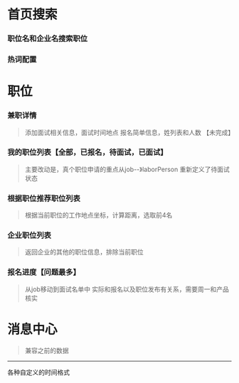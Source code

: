 # 首页搜索

### 职位名和企业名搜索职位
### 热词配置

# 职位

### 兼职详情
> 添加面试相关信息，面试时间地点
> 报名简单信息，姓列表和人数 【未完成】
### 我的职位列表【全部，已报名，待面试，已面试】
> 主要改动是，真个职位申请的重点从job--》laborPerson
> 重新定义了待面试状态
### 根据职位推荐职位列表
> 根据当前职位的工作地点坐标，计算距离，选取前4名
### 企业职位列表
>返回企业的其他的职位信息，排除当前职位
### 报名进度【问题最多】
>从job移动到面试名单中
> 实际和报名以及职位发布有关系，需要周一和产品核实
# 消息中心 
> 兼容之前的数据 
---
各种自定义的时间格式
